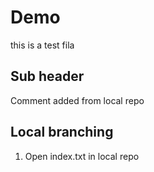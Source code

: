 # Demo
this is a test fila

## Sub header
Comment added from local repo


## Local branching
1. Open index.txt in local repo